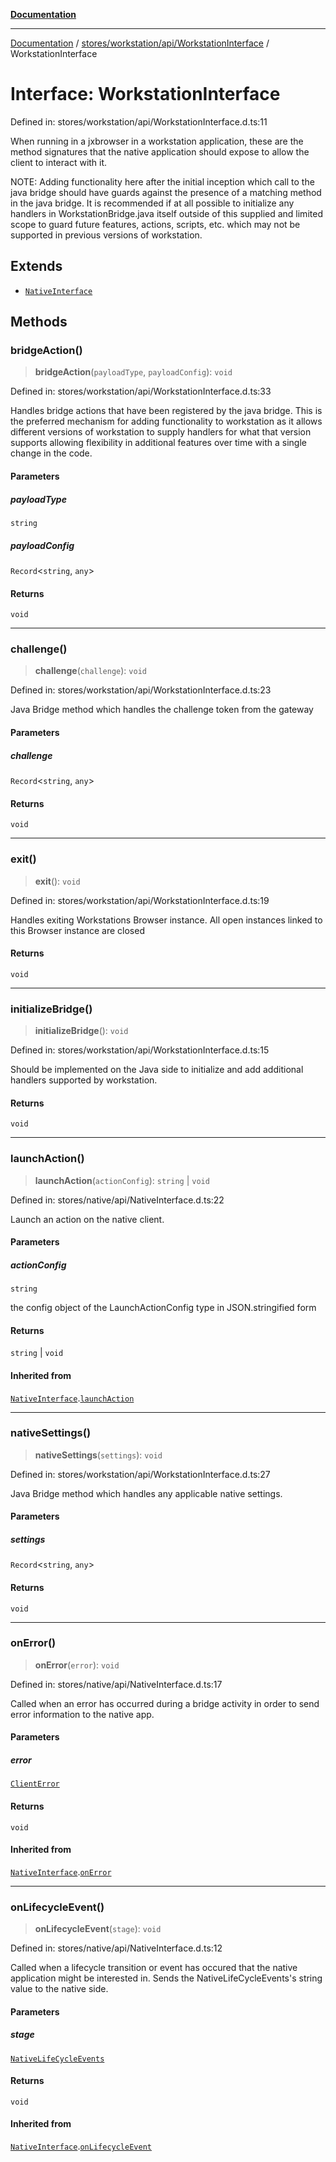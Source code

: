 [**Documentation**](../../../../../index.md)

***

[Documentation](../../../../../index.md) / [stores/workstation/api/WorkstationInterface](../index.md) / WorkstationInterface

# Interface: WorkstationInterface

Defined in: stores/workstation/api/WorkstationInterface.d.ts:11

When running in a jxbrowser in a workstation application, these are the method signatures that the native
application should expose to allow the client to interact with it.

NOTE: Adding functionality here after the initial inception which call to the java bridge should have guards against
the presence of a matching method in the java bridge. It is recommended if at all possible to initialize any handlers
in WorkstationBridge.java itself outside of this supplied and limited scope to guard future features, actions,
scripts, etc. which may not be supported in previous versions of workstation.

## Extends

- [`NativeInterface`](../../../../native/api/NativeInterface/interfaces/NativeInterface.md)

## Methods

### bridgeAction()

> **bridgeAction**(`payloadType`, `payloadConfig`): `void`

Defined in: stores/workstation/api/WorkstationInterface.d.ts:33

Handles bridge actions that have been registered by the java bridge. This is the preferred mechanism for adding
functionality to workstation as it allows different versions of workstation to supply handlers for what that version
supports allowing flexibility in additional features over time with a single change in the code.

#### Parameters

##### payloadType

`string`

##### payloadConfig

`Record`\<`string`, `any`\>

#### Returns

`void`

***

### challenge()

> **challenge**(`challenge`): `void`

Defined in: stores/workstation/api/WorkstationInterface.d.ts:23

Java Bridge method which handles the challenge token from the gateway

#### Parameters

##### challenge

`Record`\<`string`, `any`\>

#### Returns

`void`

***

### exit()

> **exit**(): `void`

Defined in: stores/workstation/api/WorkstationInterface.d.ts:19

Handles exiting Workstations Browser instance. All open instances linked to this Browser instance are closed

#### Returns

`void`

***

### initializeBridge()

> **initializeBridge**(): `void`

Defined in: stores/workstation/api/WorkstationInterface.d.ts:15

Should be implemented on the Java side to initialize and add additional handlers supported by workstation.

#### Returns

`void`

***

### launchAction()

> **launchAction**(`actionConfig`): `string` \| `void`

Defined in: stores/native/api/NativeInterface.d.ts:22

Launch an action on the native client.

#### Parameters

##### actionConfig

`string`

the config object of the LaunchActionConfig type in JSON.stringified form

#### Returns

`string` \| `void`

#### Inherited from

[`NativeInterface`](../../../../native/api/NativeInterface/interfaces/NativeInterface.md).[`launchAction`](../../../../native/api/NativeInterface/interfaces/NativeInterface.md#launchaction)

***

### nativeSettings()

> **nativeSettings**(`settings`): `void`

Defined in: stores/workstation/api/WorkstationInterface.d.ts:27

Java Bridge method which handles any applicable native settings.

#### Parameters

##### settings

`Record`\<`string`, `any`\>

#### Returns

`void`

***

### onError()

> **onError**(`error`): `void`

Defined in: stores/native/api/NativeInterface.d.ts:17

Called when an error has occurred during a bridge activity in order to send error information to the native
app.

#### Parameters

##### error

[`ClientError`](../../../../../perspective-client/type-aliases/ClientError.md)

#### Returns

`void`

#### Inherited from

[`NativeInterface`](../../../../native/api/NativeInterface/interfaces/NativeInterface.md).[`onError`](../../../../native/api/NativeInterface/interfaces/NativeInterface.md#onerror)

***

### onLifecycleEvent()

> **onLifecycleEvent**(`stage`): `void`

Defined in: stores/native/api/NativeInterface.d.ts:12

Called when a lifecycle transition or event has occured that the native application might be interested in.
Sends the NativeLifeCycleEvents's string value to the native side.

#### Parameters

##### stage

[`NativeLifeCycleEvents`](../../../../ClientStore/type-aliases/NativeLifeCycleEvents.md)

#### Returns

`void`

#### Inherited from

[`NativeInterface`](../../../../native/api/NativeInterface/interfaces/NativeInterface.md).[`onLifecycleEvent`](../../../../native/api/NativeInterface/interfaces/NativeInterface.md#onlifecycleevent)
